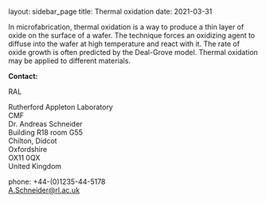 layout: sidebar_page
title: Thermal oxidation
date: 2021-03-31

In microfabrication, thermal oxidation is a way to produce a thin layer of oxide on the surface of a wafer. The technique forces an oxidizing agent to diffuse into the wafer at high temperature and react with it. The rate of oxide growth is often predicted by the Deal-Grove model. Thermal oxidation may be applied to different materials.
<!--break-->
__Contact:__

RAL

Rutherford Appleton Laboratory  
CMF   
Dr. Andreas Schneider  
Building R18 room G55   
Chilton, Didcot  
Oxfordshire   
OX11 0QX   
United Kingdom  

phone: +44-(0)1235-44-5178  
A.Schneider@rl.ac.uk